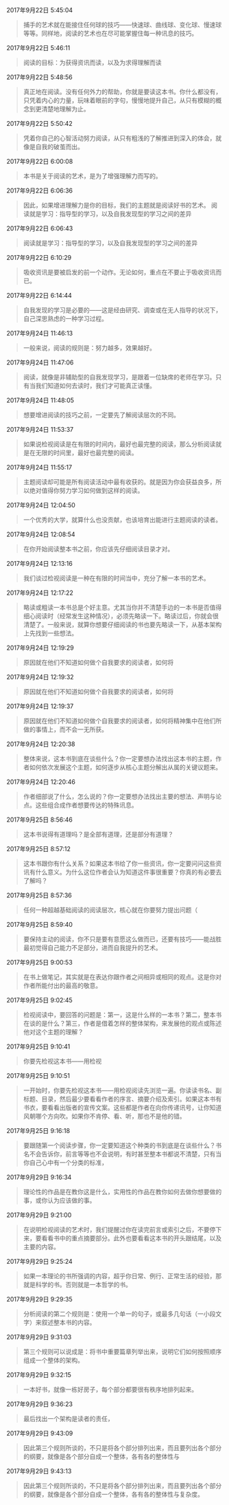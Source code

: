2017年9月22日 5:45:04
> 捕手的艺术就在能接住任何球的技巧——快速球、曲线球、变化球、慢速球等等。同样地，阅读的艺术也在尽可能掌握住每一种讯息的技巧。

2017年9月22日 5:46:11
> 阅读的目标：为获得资讯而读，以及为求得理解而读

2017年9月22日 5:48:56
> 真正地在阅读。没有任何外力的帮助，你就是要读这本书。你什么都没有，只凭着内心的力量，玩味着眼前的字句，慢慢地提升自己，从只有模糊的概念到更清楚地理解为止。

2017年9月22日 5:50:42
> 凭着你自己的心智活动努力阅读，从只有粗浅的了解推进到深入的体会，就像是自我的破茧而出。

2017年9月22日 6:00:08
> 本书是关于阅读的艺术，是为了增强理解力而写的。

2017年9月22日 6:06:36
> 因此，如果增进理解力是你的目标，我们的主题就是阅读好书的艺术。 阅读就是学习：指导型的学习，以及自我发现型的学习之间的差异

2017年9月22日 6:06:43
> 阅读就是学习：指导型的学习，以及自我发现型的学习之间的差异

2017年9月22日 6:10:29
> 吸收资讯是要被启发的前一个动作。无论如何，重点在不要止于吸收资讯而已。

2017年9月22日 6:14:44
> 自我发现的学习是必要的——这是经由研究、调查或在无人指导的状况下，自己深思熟虑的一种学习过程。

2017年9月24日 11:46:13
> 一般来说，阅读的规则是：努力越多，效果越好。

2017年9月24日 11:47:06
> 阅读，就像是非辅助型的自我发现学习，是跟着一位缺席的老师在学习。只有当我们知道如何去读时，我们才可能真正读懂。

2017年9月24日 11:48:05
> 想要增进阅读的技巧之前，一定要先了解阅读层次的不同。

2017年9月24日 11:53:37
> 如果说检视阅读是在有限的时间内，最好也最完整的阅读，那么分析阅读就是在无限的时间里，最好也最完整的阅读。

2017年9月24日 11:55:17
> 主题阅读却可能是所有阅读活动中最有收获的。就是因为你会获益良多，所以绝对值得你努力学习如何做到这样的阅读。

2017年9月24日 12:04:50
> 一个优秀的大学，就算什么也没贡献，也该培育出能进行主题阅读的读者。

2017年9月24日 12:08:54
> 在你开始阅读整本书之前，你应该先仔细阅读目录才对。

2017年9月24日 12:13:16
> 我们谈过检视阅读是一种在有限的时间当中，充分了解一本书的艺术。

2017年9月24日 12:17:22
> 略读或粗读一本书总是个好主意。尤其当你并不清楚手边的一本书是否值得细心阅读时（经常发生这种情况），必须先略读一下。略读过后，你就会很清楚了。一般来说，就算你想要仔细阅读的书也要先略读一下，从基本架构上先找到一些想法。

2017年9月24日 12:19:29
> 原因就在他们不知道如何做个自我要求的阅读者，如何将

2017年9月24日 12:19:32
> 原因就在他们不知道如何做个自我要求的阅读者，如何将

2017年9月24日 12:19:37
> 原因就在他们不知道如何做个自我要求的阅读者，如何将精神集中在他们所做的事情上，而不会一无所获。

2017年9月24日 12:20:38
> 整体来说，这本书到底在谈些什么？你一定要想办法找出这本书的主题，作者如何依次发展这个主题，如何逐步从核心主题分解出从属的关键议题来。

2017年9月24日 12:20:46
> 作者细部说了什么，怎么说的？你一定要想办法找出主要的想法、声明与论点。这些组合成作者想要传达的特殊讯息。

2017年9月25日 8:56:46
> 这本书说得有道理吗？是全部有道理，还是部分有道理？

2017年9月25日 8:57:12
> 这本书跟你有什么关系？如果这本书给了你一些资讯，你一定要问问这些资讯有什么意义。为什么这位作者会认为知道这件事很重要？你真的有必要去了解吗？

2017年9月25日 8:57:36
> 任何一种超越基础阅读的阅读层次，核心就在你要努力提出问题（

2017年9月25日 8:59:40
> 要保持主动的阅读，你不只是要有意愿这么做而已，还要有技巧——能战胜最初觉得自己能力不足部分，进而自我提升的艺术。

2017年9月25日 9:00:53
> 在书上做笔记，其实就是在表达你跟作者之间相异或相同的观点。这是你对作者所能付出的最高的敬意。

2017年9月25日 9:02:45
> 检视阅读中，要回答的问题是：第一，这是什么样的一本书？第二，整本书在谈的是什么？第三，作者是借着怎样的整体架构，来发展他的观点或陈述他对这个主题的理解？

2017年9月25日 9:10:41
> 你要先检视这本书——用检视

2017年9月25日 9:10:51
> 一开始时，你要先检视这本书——用检视阅读先浏览一遍。你读读书名、副标题、目录，然后最少要看看作者的序言、摘要介绍及索引。如果这本书有书衣，要看看出版者的宣传文案。这些都是作者在向你传递讯号，让你知道风朝哪个方向吹。如果你不肯停、看、听，那也不是他的错。

2017年9月25日 9:16:18
> 要跟随第一个阅读步骤，你一定要知道这个种类的书到底是在谈些什么？书名不会告诉你，前言等等也不会说明，有时甚至整本书都说不清楚，只有当你自己心中有一个分类的标准，

2017年9月29日 9:16:34
> 理论性的作品是在教你这是什么，实用性的作品在教你如何去做你想要做的事，或你认为应该做的事。

2017年9月29日 9:21:00
> 在说明检视阅读的艺术时，我们提醒过你在读完前言或索引之后，不要停下来，要看看书中的重点摘要部分。此外也要看看这本书的开头跟结尾，以及主要的内容。

2017年9月29日 9:25:24
> 如果一本理论的书所强调的内容，超乎你日常、例行、正常生活的经验，那就是科学的书。否则就是一本哲学的书。

2017年9月29日 9:29:35
> 分析阅读的第二个规则是：使用一个单一的句子，或最多几句话（一小段文字）来叙述整本书的内容。

2017年9月29日 9:31:03
> 第三个规则可以说成是：将书中重要篇章列举出来，说明它们如何按照顺序组成一个整体的架构。

2017年9月29日 9:32:15
> 一本好书，就像一栋好房子，每个部分都要很有秩序地排列起来。

2017年9月29日 9:36:23
> 最后找出一个架构是读者的责任，

2017年9月29日 9:43:09
> 因此第三个规则所谈的，不只是将各个部分排列出来，而且要列出各个部分的纲要，就像是各个部分自成一个整体，各有各的整体性与

2017年9月29日 9:43:13
> 因此第三个规则所谈的，不只是将各个部分排列出来，而且要列出各个部分的纲要，就像是各个部分自成一个整体，各有各的整体性与复杂度。

